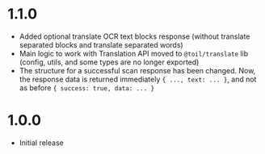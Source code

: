 # 1.1.0

- Added optional translate OCR text blocks response (without translate separated blocks and translate separated words)
- Main logic to work with Translation API moved to `@toil/translate` lib (config, utils, and some types are no longer exported)
- The structure for a successful scan response has been changed. Now, the response data is returned immediately `{ ..., text: ... }`, and not as before `{ success: true, data: ... }`

# 1.0.0

- Initial release
